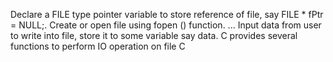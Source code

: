 Declare a FILE type pointer variable to store reference of file, say FILE * fPtr = NULL;.
Create or open file using fopen () function. ...
Input data from user to write into file, store it to some variable say data.
C provides several functions to perform IO operation on file
C
